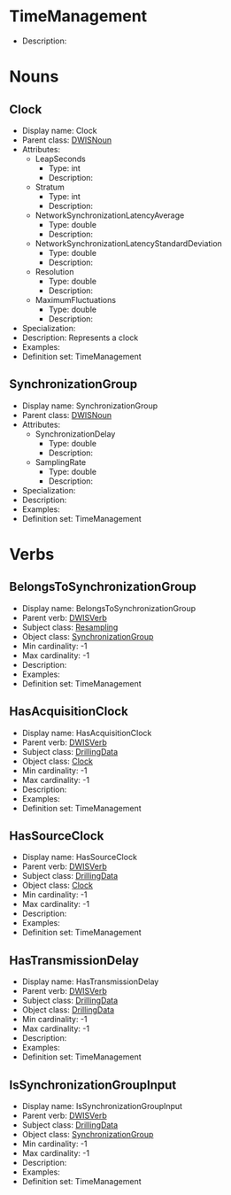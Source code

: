 # TimeManagement<!-- DEFINITION SET HEADER -->
- Description: 
# Nouns
## Clock <!-- NOUN -->
- Display name: Clock
- Parent class: [DWISNoun](#./DWISSemantics.md#DWISNoun)
- Attributes:
  - LeapSeconds
    - Type: int
    - Description: 
  - Stratum
    - Type: int
    - Description: 
  - NetworkSynchronizationLatencyAverage
    - Type: double
    - Description: 
  - NetworkSynchronizationLatencyStandardDeviation
    - Type: double
    - Description: 
  - Resolution
    - Type: double
    - Description: 
  - MaximumFluctuations
    - Type: double
    - Description: 
- Specialization:
- Description: Represents a clock
- Examples:
- Definition set: TimeManagement
## SynchronizationGroup <!-- NOUN -->
- Display name: SynchronizationGroup
- Parent class: [DWISNoun](#./DWISSemantics.md#DWISNoun)
- Attributes:
  - SynchronizationDelay
    - Type: double
    - Description: 
  - SamplingRate
    - Type: double
    - Description: 
- Specialization:
- Description: 
- Examples:
- Definition set: TimeManagement
# Verbs
## BelongsToSynchronizationGroup <!-- VERB -->
- Display name: BelongsToSynchronizationGroup
- Parent verb: [DWISVerb](#./.md#DWISVerb)
- Subject class: [Resampling](#./DataFlow.md#Resampling)
- Object class: [SynchronizationGroup](#./TimeManagement.md#SynchronizationGroup)
- Min cardinality: -1
- Max cardinality: -1
- Description: 
- Examples: 
- Definition set: TimeManagement
## HasAcquisitionClock <!-- VERB -->
- Display name: HasAcquisitionClock
- Parent verb: [DWISVerb](#./.md#DWISVerb)
- Subject class: [DrillingData](#./DrillingDataSemantics.md#DrillingData)
- Object class: [Clock](#./TimeManagement.md#Clock)
- Min cardinality: -1
- Max cardinality: -1
- Description: 
- Examples: 
- Definition set: TimeManagement
## HasSourceClock <!-- VERB -->
- Display name: HasSourceClock
- Parent verb: [DWISVerb](#./.md#DWISVerb)
- Subject class: [DrillingData](#./DrillingDataSemantics.md#DrillingData)
- Object class: [Clock](#./TimeManagement.md#Clock)
- Min cardinality: -1
- Max cardinality: -1
- Description: 
- Examples: 
- Definition set: TimeManagement
## HasTransmissionDelay <!-- VERB -->
- Display name: HasTransmissionDelay
- Parent verb: [DWISVerb](#./.md#DWISVerb)
- Subject class: [DrillingData](#./DrillingDataSemantics.md#DrillingData)
- Object class: [DrillingData](#./DrillingDataSemantics.md#DrillingData)
- Min cardinality: -1
- Max cardinality: -1
- Description: 
- Examples: 
- Definition set: TimeManagement
## IsSynchronizationGroupInput <!-- VERB -->
- Display name: IsSynchronizationGroupInput
- Parent verb: [DWISVerb](#./.md#DWISVerb)
- Subject class: [DrillingData](#./DrillingDataSemantics.md#DrillingData)
- Object class: [SynchronizationGroup](#./TimeManagement.md#SynchronizationGroup)
- Min cardinality: -1
- Max cardinality: -1
- Description: 
- Examples: 
- Definition set: TimeManagement
